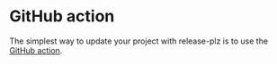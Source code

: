# GitHub action

The simplest way to update your project with release-plz is to use the [GitHub action](https://github.com/marketplace/actions/release-plz).
